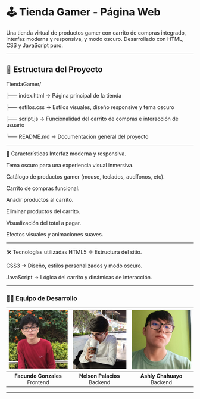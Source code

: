 # 🕹️ Tienda Gamer - Página Web

Una tienda virtual de productos gamer con carrito de compras integrado, interfaz moderna y responsiva, y modo oscuro. Desarrollado con HTML, CSS y JavaScript puro.

---

## 📁 Estructura del Proyecto

TiendaGamer/

├── index.html        → Página principal de la tienda

├── estilos.css       → Estilos visuales, diseño responsive y tema oscuro

├── script.js         → Funcionalidad del carrito de compras e interacción de usuario

└── README.md         → Documentación general del proyecto

---

📝 Características
Interfaz moderna y responsiva.

Tema oscuro para una experiencia visual inmersiva.

Catálogo de productos gamer (mouse, teclados, audífonos, etc).

Carrito de compras funcional:

Añadir productos al carrito.

Eliminar productos del carrito.

Visualización del total a pagar.

Efectos visuales y animaciones suaves.

---

🛠️ Tecnologías utilizadas
HTML5 → Estructura del sitio.

CSS3 → Diseño, estilos personalizados y modo oscuro.

JavaScript → Lógica del carrito y dinámicas de interacción.

---

### 👨‍💻 Equipo de Desarrollo

| <img src="Facundo.jfif" width="250" /> | <img src="Nelson.jfif" width="230" /> | <img src="Ashly.jfif" width="250" /> |
|:--:|:--:|:--:|
| **Facundo Gonzales**<br>Frontend | **Nelson Palacios**<br>Backend | **Ashly Chahuayo**<br>Backend |

---
